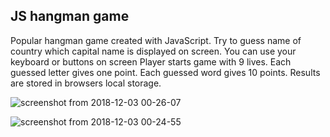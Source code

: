 ## JS hangman game
Popular hangman game created with JavaScript.
Try to guess name of country which capital name is displayed on screen.
You can use your keyboard or buttons on screen
Player starts game with 9 lives. Each guessed letter gives one point. Each guessed word gives 10 points.
Results are stored in browsers local storage.


![screenshot from 2018-12-03 00-26-07](https://user-images.githubusercontent.com/34944174/49346404-46e6f780-f692-11e8-9b40-155027f0cfb9.png)


![screenshot from 2018-12-03 00-24-55](https://user-images.githubusercontent.com/34944174/49346408-56fed700-f692-11e8-9988-5a33e6aa8516.png)
